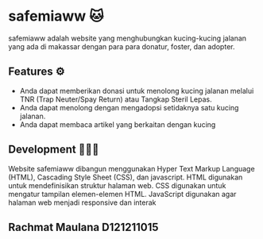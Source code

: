 # safemiaww 🐱

safemiaww adalah website yang menghubungkan kucing-kucing jalanan yang ada di makassar dengan para para donatur, foster, dan adopter.

## Features ⚙️

- Anda dapat memberikan donasi untuk menolong kucing jalanan melalui TNR (Trap Neuter/Spay Return) atau Tangkap Steril Lepas.
- Anda dapat menolong dengan mengadopsi setidaknya satu kucing jalanan.
- Anda dapat membaca artikel yang berkaitan dengan kucing

## Development 👨🏻‍💻
Website safemiaww dibangun menggunakan Hyper Text Markup Language (HTML), Cascading Style Sheet (CSS), dan javascript. HTML digunakan untuk mendefinisikan struktur halaman web. CSS digunakan untuk mengatur tampilan elemen-elemen HTML. JavaScript digunakan agar halaman web menjadi responsive dan interak 

## Rachmat Maulana D121211015
